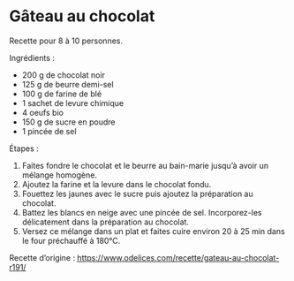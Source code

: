 # Gâteau au chocolat

Recette pour 8 à 10 personnes.

Ingrédients&nbsp;:

- 200 g de chocolat noir
- 125 g de beurre demi-sel
- 100 g de farine de blé
- 1 sachet de levure chimique
- 4 oeufs bio
- 150 g de sucre en poudre
- 1 pincée de sel

Étapes&nbsp;:

1. Faites fondre le chocolat et le beurre au bain-marie jusqu’à avoir un mélange homogène.
2. Ajoutez la farine et la levure dans le chocolat fondu.
3. Fouettez les jaunes avec le sucre puis ajoutez la préparation au chocolat.
4. Battez les blancs en neige avec une pincée de sel. Incorporez-les délicatement dans la préparation au chocolat.
5. Versez ce mélange dans un plat et faites cuire environ 20 à 25 min dans le four préchauffé à 180°C.

Recette d’origine&nbsp;: https://www.odelices.com/recette/gateau-au-chocolat-r191/
